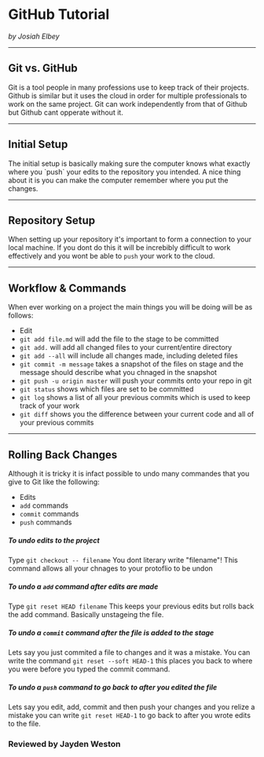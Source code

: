 # GitHub Tutorial

_by Josiah Elbey_

---
## Git vs. GitHub
Git is a tool people in many professions use to keep track of their  projects. Github is similar but it uses
the cloud in order for multiple professionals to work on the same project. Git can work independently
from that of Github but Github  cant opperate without it. 


---
<h2> Initial Setup</h2>
The initial setup is basically making sure the computer knows what exactly where you  `push` your edits to the repository you intended. A nice thing about it is you can make the computer remember where you put the changes.   

---
## Repository Setup
When setting up your repository it's important to form a connection to your local machine. If you dont do this 
it will be increbibly difficult to work effectively and you wont be able to `push` your work to the cloud. 


---
## Workflow & Commands
When ever working on a project the main things you will be doing will be as follows:
* Edit 
* `git add file.md` will add the file to the stage to be committed
* `git add.` will add all changed files to your current/entire directory
* `git add --all` will include all changes made, including deleted files
* `git commit -m message` takes a snapshot of the files on stage and the message should describe what you chnaged in the snapshot
* `git push -u origin master` will push your commits onto your repo in git
* `git status` shows which files are set to be committed
* `git log` shows a list of all your previous commits which is used to keep track of your work
* `git diff` shows you the difference between your current code and all of your previous commits

---
## Rolling Back Changes
Although it is tricky it is infact possible to undo many commandes that you give to Git like the following: 
* Edits
* `add` commands
* `commit` commands 
* `push` commands 

##### To undo edits to the project 
Type `git checkout -- filename` You dont literary write "filename"! 
This command allows all your chnages to your protoflio to be undon 

##### To undo a `add` command after edits are made
Type `git reset HEAD filename` This keeps your previous edits but rolls back the add command. Basically unstageing the file. 

##### To undo a `commit` command after the file is added to the stage
Lets say you just commited a file to changes and it was a mistake. You can write the command `git reset --soft HEAD-1` this places you back to where you were before you typed the commit command.    

##### To undo a `push` command to go back to after you edited the file
Lets say you edit, add, commit and then push your changes and you relize a mistake  you can write `git reset HEAD-1` to go back to after you wrote edits to the file. 


### Reviewed by Jayden Weston